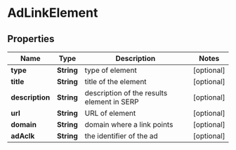 

# AdLinkElement


## Properties

| Name | Type | Description | Notes |
|------------ | ------------- | ------------- | -------------|
|**type** | **String** | type of element |  [optional] |
|**title** | **String** | title of the element |  [optional] |
|**description** | **String** | description of the results element in SERP |  [optional] |
|**url** | **String** | URL of element |  [optional] |
|**domain** | **String** | domain where a link points |  [optional] |
|**adAclk** | **String** | the identifier of the ad |  [optional] |



